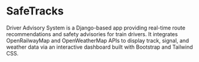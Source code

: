 # SafeTracks
Driver Advisory System is a Django-based app providing real-time route recommendations and safety advisories for train drivers. It integrates OpenRailwayMap and OpenWeatherMap APIs to display track, signal, and weather data via an interactive dashboard built with Bootstrap and Tailwind CSS.
